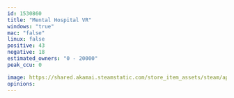 ```yaml
---
id: 1530860
title: "Mental Hospital VR"
windows: "true"
mac: "false"
linux: false
positive: 43
negative: 18
estimated_owners: "0 - 20000"
peak_ccu: 0

image: https://shared.akamai.steamstatic.com/store_item_assets/steam/apps/1530860/header.jpg?t=1726272907
opinions:
---
```

